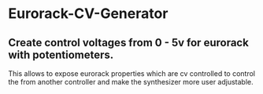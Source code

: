 # Eurorack-CV-Generator

## Create control voltages from 0 - 5v for eurorack with potentiometers.
This allows to expose eurorack properties which are cv controlled to control the from another controller and make the synthesizer more user adjustable.
